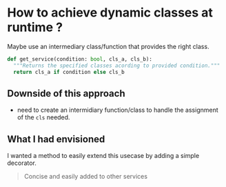 # How to achieve dynamic classes at runtime ?

Maybe use an intermediary class/function that provides the right class.

<div style="height: 10px" />

```python
def get_service(condition: bool, cls_a, cls_b):
  """Returns the specified classes acording to provided condition."""
  return cls_a if condition else cls_b
```

<v-click>

<div style="height: 10px" />

## Downside of this approach

- need to create an intermidiary function/class to handle the assignment of the `cls` needed.

</v-click>

<v-click>

<div style="height: 10px" />

## What I had envisioned

I wanted a method to easily extend this usecase by adding a simple decorator.

<v-click>

> Concise and easily added to other services

</v-click>

</v-click>
